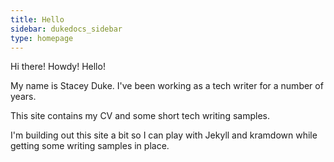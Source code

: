 ```yaml
---
title: Hello 
sidebar: dukedocs_sidebar
type: homepage
---
```


Hi there! Howdy! Hello! 

My name is Stacey Duke. I've been working as a tech writer for a number of years.

This site contains my CV and some short tech writing samples. 

I'm building out this site a bit so I can play with Jekyll and kramdown while getting 
some writing samples in place.

